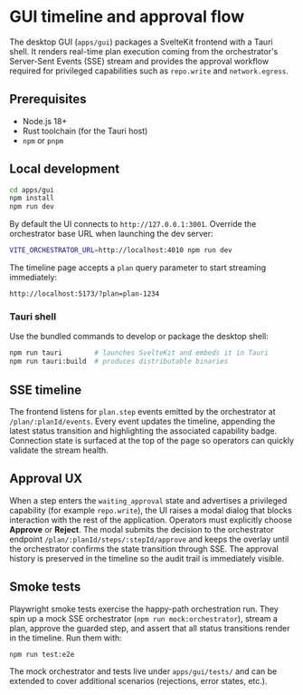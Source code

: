 # GUI timeline and approval flow

The desktop GUI (`apps/gui`) packages a SvelteKit frontend with a Tauri shell. It renders real-time plan execution coming from the orchestrator's Server-Sent Events (SSE) stream and provides the approval workflow required for privileged capabilities such as `repo.write` and `network.egress`.

## Prerequisites

* Node.js 18+
* Rust toolchain (for the Tauri host)
* `npm` or `pnpm`

## Local development

```bash
cd apps/gui
npm install
npm run dev
```

By default the UI connects to `http://127.0.0.1:3001`. Override the orchestrator base URL when launching the dev server:

```bash
VITE_ORCHESTRATOR_URL=http://localhost:4010 npm run dev
```

The timeline page accepts a `plan` query parameter to start streaming immediately:

```
http://localhost:5173/?plan=plan-1234
```

### Tauri shell

Use the bundled commands to develop or package the desktop shell:

```bash
npm run tauri        # launches SvelteKit and embeds it in Tauri
npm run tauri:build  # produces distributable binaries
```

## SSE timeline

The frontend listens for `plan.step` events emitted by the orchestrator at `/plan/:planId/events`. Every event updates the timeline, appending the latest status transition and highlighting the associated capability badge. Connection state is surfaced at the top of the page so operators can quickly validate the stream health.

## Approval UX

When a step enters the `waiting_approval` state and advertises a privileged capability (for example `repo.write`), the UI raises a modal dialog that blocks interaction with the rest of the application. Operators must explicitly choose **Approve** or **Reject**. The modal submits the decision to the orchestrator endpoint `/plan/:planId/steps/:stepId/approve` and keeps the overlay until the orchestrator confirms the state transition through SSE. The approval history is preserved in the timeline so the audit trail is immediately visible.

## Smoke tests

Playwright smoke tests exercise the happy-path orchestration run. They spin up a mock SSE orchestrator (`npm run mock:orchestrator`), stream a plan, approve the guarded step, and assert that all status transitions render in the timeline. Run them with:

```bash
npm run test:e2e
```

The mock orchestrator and tests live under `apps/gui/tests/` and can be extended to cover additional scenarios (rejections, error states, etc.).

